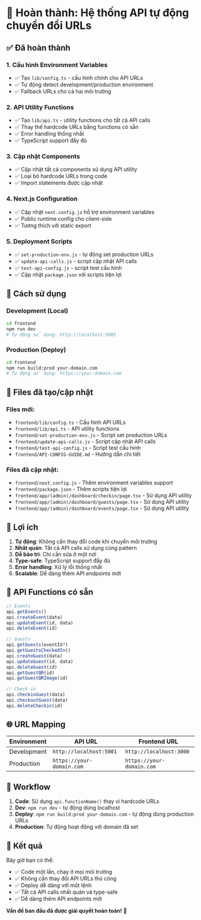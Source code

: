 # 🎉 Hoàn thành: Hệ thống API tự động chuyển đổi URLs

## ✅ Đã hoàn thành

### 1. Cấu hình Environment Variables
- ✅ Tạo `lib/config.ts` - cấu hình chính cho API URLs
- ✅ Tự động detect development/production environment
- ✅ Fallback URLs cho cả hai môi trường

### 2. API Utility Functions
- ✅ Tạo `lib/api.ts` - utility functions cho tất cả API calls
- ✅ Thay thế hardcode URLs bằng functions có sẵn
- ✅ Error handling thống nhất
- ✅ TypeScript support đầy đủ

### 3. Cập nhật Components
- ✅ Cập nhật tất cả components sử dụng API utility
- ✅ Loại bỏ hardcode URLs trong code
- ✅ Import statements được cập nhật

### 4. Next.js Configuration
- ✅ Cập nhật `next.config.js` hỗ trợ environment variables
- ✅ Public runtime config cho client-side
- ✅ Tương thích với static export

### 5. Deployment Scripts
- ✅ `set-production-env.js` - tự động set production URLs
- ✅ `update-api-calls.js` - script cập nhật API calls
- ✅ `test-api-config.js` - script test cấu hình
- ✅ Cập nhật `package.json` với scripts tiện lợi

## 🚀 Cách sử dụng

### Development (Local)
```bash
cd frontend
npm run dev
# Tự động sử dụng: http://localhost:5001
```

### Production (Deploy)
```bash
cd frontend
npm run build:prod your-domain.com
# Tự động sử dụng: https://your-domain.com
```

## 📁 Files đã tạo/cập nhật

### Files mới:
- `frontend/lib/config.ts` - Cấu hình API URLs
- `frontend/lib/api.ts` - API utility functions
- `frontend/set-production-env.js` - Script set production URLs
- `frontend/update-api-calls.js` - Script cập nhật API calls
- `frontend/test-api-config.js` - Script test cấu hình
- `frontend/API-CONFIG-GUIDE.md` - Hướng dẫn chi tiết

### Files đã cập nhật:
- `frontend/next.config.js` - Thêm environment variables support
- `frontend/package.json` - Thêm scripts tiện lợi
- `frontend/app/(admin)/dashboard/checkin/page.tsx` - Sử dụng API utility
- `frontend/app/(admin)/dashboard/guests/page.tsx` - Sử dụng API utility
- `frontend/app/(admin)/dashboard/events/page.tsx` - Sử dụng API utility

## 🎯 Lợi ích

1. **Tự động**: Không cần thay đổi code khi chuyển môi trường
2. **Nhất quán**: Tất cả API calls sử dụng cùng pattern
3. **Dễ bảo trì**: Chỉ cần sửa ở một nơi
4. **Type-safe**: TypeScript support đầy đủ
5. **Error handling**: Xử lý lỗi thống nhất
6. **Scalable**: Dễ dàng thêm API endpoints mới

## 🔧 API Functions có sẵn

```typescript
// Events
api.getEvents()
api.createEvent(data)
api.updateEvent(id, data)
api.deleteEvent(id)

// Guests
api.getGuests(eventId?)
api.getGuestsCheckedIn()
api.createGuest(data)
api.updateGuest(id, data)
api.deleteGuest(id)
api.getGuestQR(id)
api.getGuestQRImage(id)

// Check-in
api.checkinGuest(data)
api.checkoutGuest(data)
api.deleteCheckin(id)
```

## 🌐 URL Mapping

| Environment | API URL | Frontend URL |
|-------------|---------|--------------|
| Development | `http://localhost:5001` | `http://localhost:3000` |
| Production | `https://your-domain.com` | `https://your-domain.com` |

## 📝 Workflow

1. **Code**: Sử dụng `api.functionName()` thay vì hardcode URLs
2. **Dev**: `npm run dev` - tự động dùng localhost
3. **Deploy**: `npm run build:prod your-domain.com` - tự động dùng production URLs
4. **Production**: Tự động hoạt động với domain đã set

## 🎉 Kết quả

Bây giờ bạn có thể:
- ✅ Code một lần, chạy ở mọi môi trường
- ✅ Không cần thay đổi API URLs thủ công
- ✅ Deploy dễ dàng với một lệnh
- ✅ Tất cả API calls nhất quán và type-safe
- ✅ Dễ dàng thêm API endpoints mới

**Vấn đề ban đầu đã được giải quyết hoàn toàn!** 🎊
